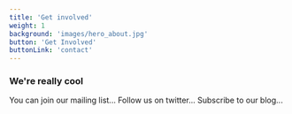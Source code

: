 ```yaml
---
title: 'Get involved'
weight: 1
background: 'images/hero_about.jpg'
button: 'Get Involved'
buttonLink: 'contact'
---
```


### We're really cool

You can join our mailing list... Follow us on twitter... Subscribe to our blog...



